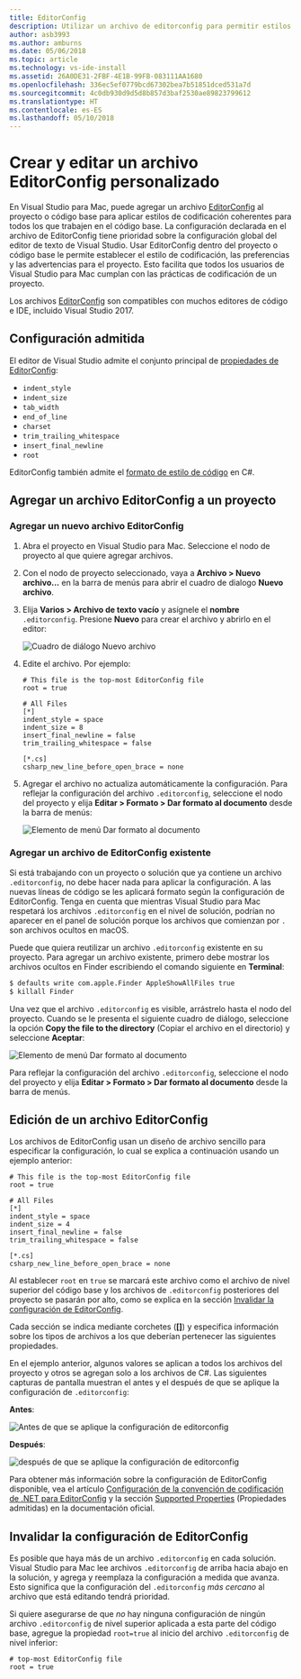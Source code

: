```yaml
---
title: EditorConfig
description: Utilizar un archivo de editorconfig para permitir estilos de codificación de proyectos coherente en Visual Studio para Mac.
author: asb3993
ms.author: amburns
ms.date: 05/06/2018
ms.topic: article
ms.technology: vs-ide-install
ms.assetid: 26A0DE31-2FBF-4E1B-99FB-083111AA1680
ms.openlocfilehash: 336ec5ef0779bcd67302bea7b51851dced531a7d
ms.sourcegitcommit: 4c0db930d9d5d8b857d3baf2530ae89823799612
ms.translationtype: HT
ms.contentlocale: es-ES
ms.lasthandoff: 05/10/2018
---
```

# <a name="creating-and-editing-a-custom-editorconfig-file"></a>Crear y editar un archivo EditorConfig personalizado

En Visual Studio para Mac, puede agregar un archivo [EditorConfig](http://editorconfig.org/) al proyecto o código base para aplicar estilos de codificación coherentes para todos los que trabajen en el código base. La configuración declarada en el archivo de EditorConfig tiene prioridad sobre la configuración global del editor de texto de Visual Studio. Usar EditorConfig dentro del proyecto o código base le permite establecer el estilo de codificación, las preferencias y las advertencias para el proyecto. Esto facilita que todos los usuarios de Visual Studio para Mac cumplan con las prácticas de codificación de un proyecto.

Los archivos [EditorConfig](http://editorconfig.org/) son compatibles con muchos editores de código e IDE, incluido Visual Studio 2017. 

## <a name="supported-settings"></a>Configuración admitida

El editor de Visual Studio admite el conjunto principal de [propiedades de EditorConfig](http://editorconfig.org/#supported-properties):

- `indent_style`
- `indent_size`
- `tab_width`
- `end_of_line`
- `charset`
- `trim_trailing_whitespace`
- `insert_final_newline`
- `root`

EditorConfig también admite el [formato de estilo de código](https://docs.microsoft.com/visualstudio/ide/editorconfig-code-style-settings-reference) en C#.

## <a name="add-an-editorconfig-file-to-a-project"></a>Agregar un archivo EditorConfig a un proyecto

### <a name="adding-a-new-editorconfig-file"></a>Agregar un nuevo archivo EditorConfig

1. Abra el proyecto en Visual Studio para Mac. Seleccione el nodo de proyecto al que quiere agregar archivos.

2. Con el nodo de proyecto seleccionado, vaya a **Archivo > Nuevo archivo...** en la barra de menús para abrir el cuadro de dialogo **Nuevo archivo**.

3. Elija **Varios > Archivo de texto vacío** y asígnele el **nombre** `.editorconfig`. Presione **Nuevo** para crear el archivo y abrirlo en el editor:

    ![Cuadro de diálogo Nuevo archivo](media/editorconfig-image1.png)

4. Edite el archivo. Por ejemplo:

    ```EditorConfig
    # This file is the top-most EditorConfig file
    root = true

    # All Files
    [*]
    indent_style = space
    indent_size = 8
    insert_final_newline = false
    trim_trailing_whitespace = false

    [*.cs]
    csharp_new_line_before_open_brace = none
    ```

4. Agregar el archivo no actualiza automáticamente la configuración. Para reflejar la configuración del archivo `.editorconfig`, seleccione el nodo del proyecto y elija **Editar > Formato > Dar formato al documento** desde la barra de menús:

    ![Elemento de menú Dar formato al documento](media/editorconfig-image2.png)

### <a name="adding-an-existing-editorconfig-file"></a>Agregar un archivo de EditorConfig existente

Si está trabajando con un proyecto o solución que ya contiene un archivo `.editorconfig`, no debe hacer nada para aplicar la configuración. A las nuevas líneas de código se les aplicará formato según la configuración de EditorConfig. Tenga en cuenta que mientras Visual Studio para Mac respetará los archivos `.editorconfig` en el nivel de solución, podrían no aparecer en el panel de solución porque los archivos que comienzan por `.` son archivos ocultos en macOS.

Puede que quiera reutilizar un archivo `.editorconfig` existente en su proyecto. Para agregar un archivo existente, primero debe mostrar los archivos ocultos en Finder escribiendo el comando siguiente en **Terminal**:

```bash
$ defaults write com.apple.Finder AppleShowAllFiles true
$ killall Finder
```

Una vez que el archivo `.editorconfig` es visible, arrástrelo hasta el nodo del proyecto. Cuando se le presenta el siguiente cuadro de diálogo, seleccione la opción **Copy the file to the directory** (Copiar el archivo en el directorio) y seleccione **Aceptar**:

![Elemento de menú Dar formato al documento](media/editorconfig-image3.png)

Para reflejar la configuración del archivo `.editorconfig`, seleccione el nodo del proyecto y elija **Editar > Formato > Dar formato al documento** desde la barra de menús.

## <a name="editing-an-editorconfig-file"></a>Edición de un archivo EditorConfig

Los archivos de EditorConfig usan un diseño de archivo sencillo para especificar la configuración, lo cual se explica a continuación usando un ejemplo anterior:


```EditorConfig
# This file is the top-most EditorConfig file
root = true

# All Files
[*]
indent_style = space
indent_size = 4
insert_final_newline = false
trim_trailing_whitespace = false

[*.cs]
csharp_new_line_before_open_brace = none
```

Al establecer `root` en `true` se marcará este archivo como el archivo de nivel superior del código base y los archivos de `.editorconfig` posteriores del proyecto se pasarán por alto, como se explica en la sección [Invalidar la configuración de EditorConfig](#override-editorconfig-settings).

Cada sección se indica mediante corchetes (**[]**) y especifica información sobre los tipos de archivos a los que deberían pertenecer las siguientes propiedades.

En el ejemplo anterior, algunos valores se aplican a todos los archivos del proyecto y otros se agregan solo a los archivos de C#. Las siguientes capturas de pantalla muestran el antes y el después de que se aplique la configuración de `.editorconfig`:

**Antes**:

![Antes de que se aplique la configuración de editorconfig](media/editorconfig-image4.png)

**Después**:

![después de que se aplique la configuración de editorconfig](media/editorconfig-image5.png)

Para obtener más información sobre la configuración de EditorConfig disponible, vea el artículo [Configuración de la convención de codificación de .NET para EditorConfig](https://docs.microsoft.com/visualstudio/ide/editorconfig-code-style-settings-reference) y la sección [Supported Properties](http://editorconfig.org/#supported-properties) (Propiedades admitidas) en la documentación oficial.

## <a name="override-editorconfig-settings"></a>Invalidar la configuración de EditorConfig

Es posible que haya más de un archivo `.editorconfig` en cada solución. Visual Studio para Mac lee archivos `.editorconfig` de arriba hacia abajo en la solución, y agrega y reemplaza la configuración a medida que avanza. Esto significa que la configuración del `.editorconfig` _más cercano_ al archivo que está editando tendrá prioridad. 

Si quiere asegurarse de que _no_ hay ninguna configuración de ningún archivo `.editorconfig` de nivel superior aplicada a esta parte del código base, agregue la propiedad `root=true` al inicio del archivo `.editorconfig` de nivel inferior:

```EditorConfig
# top-most EditorConfig file
root = true
```